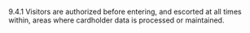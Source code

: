9.4.1 Visitors are authorized before 
entering, and escorted at all times 
within, areas where cardholder data is 
processed or maintained. 


